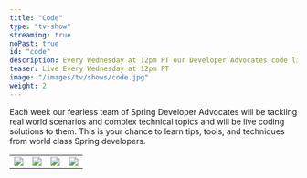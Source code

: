 ```yaml
---
title: "Code"
type: "tv-show"
streaming: true
noPast: true
id: "code"
description: Every Wednesday at 12pm PT our Developer Advocates code live.
teaser: Live Every Wednesday at 12pm PT
image: "/images/tv/shows/code.jpg"
weight: 2
---
```


Each week our fearless team of Spring Developer Advocates will be tackling real world scenarios and complex technical topics and will be live coding solutions to them. This is your chance to learn tips, tools, and techniques from world class Spring developers.

<table>
  <tr>
    <td><a href="/team/josh-long/"><img src="/images/team/advocates/joshlong.jpg"></a>
    <td><a href="/team/jakub-pilimon/"><img src="/images/team/advocates/jakub.jpg"></a>
    <td><a href="/team/mark-heckler/"><img src="/images/team/advocates/mheckler.jpg"></a>
    <td><a href="/team/mario-gray/"><img src="/images/team/advocates/mgray.png"></a>
</table>